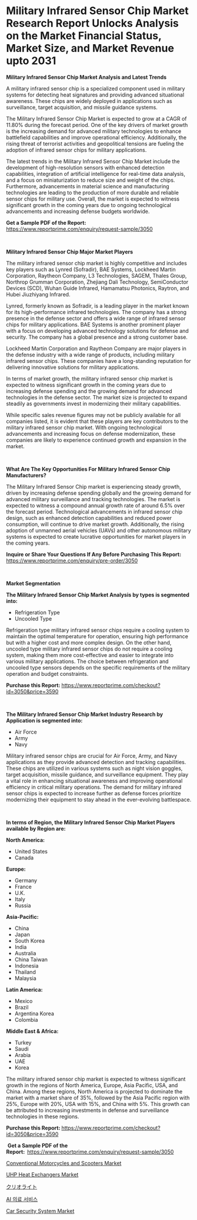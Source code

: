 <p><h1>Military Infrared Sensor Chip Market Research Report Unlocks Analysis on the Market Financial Status, Market Size, and Market Revenue upto 2031</h1></p><p><strong>Military Infrared Sensor Chip Market Analysis and Latest Trends</strong></p>
<p><p>A military infrared sensor chip is a specialized component used in military systems for detecting heat signatures and providing advanced situational awareness. These chips are widely deployed in applications such as surveillance, target acquisition, and missile guidance systems.</p><p>The Military Infrared Sensor Chip Market is expected to grow at a CAGR of 11.80% during the forecast period. One of the key drivers of market growth is the increasing demand for advanced military technologies to enhance battlefield capabilities and improve operational efficiency. Additionally, the rising threat of terrorist activities and geopolitical tensions are fueling the adoption of infrared sensor chips for military applications.</p><p>The latest trends in the Military Infrared Sensor Chip Market include the development of high-resolution sensors with enhanced detection capabilities, integration of artificial intelligence for real-time data analysis, and a focus on miniaturization to reduce size and weight of the chips. Furthermore, advancements in material science and manufacturing technologies are leading to the production of more durable and reliable sensor chips for military use. Overall, the market is expected to witness significant growth in the coming years due to ongoing technological advancements and increasing defense budgets worldwide.</p></p>
<p><strong>Get a Sample PDF of the Report:&nbsp;</strong> <a href="https://www.reportprime.com/enquiry/request-sample/3050">https://www.reportprime.com/enquiry/request-sample/3050</a></p>
<p>&nbsp;</p>
<p><strong>Military Infrared Sensor Chip Major Market Players</strong></p>
<p><p>The military infrared sensor chip market is highly competitive and includes key players such as Lynred (Sofradir), BAE Systems, Lockheed Martin Corporation, Raytheon Company, L3 Technologies, SAGEM, Thales Group, Northrop Grumman Corporation, Zhejiang Dali Technology, SemiConductor Devices (SCD), Wuhan Guide Infrared, Hamamatsu Photonics, Raytron, and Hubei Jiuzhiyang Infrared.</p><p>Lynred, formerly known as Sofradir, is a leading player in the market known for its high-performance infrared technologies. The company has a strong presence in the defense sector and offers a wide range of infrared sensor chips for military applications. BAE Systems is another prominent player with a focus on developing advanced technology solutions for defense and security. The company has a global presence and a strong customer base.</p><p>Lockheed Martin Corporation and Raytheon Company are major players in the defense industry with a wide range of products, including military infrared sensor chips. These companies have a long-standing reputation for delivering innovative solutions for military applications.</p><p>In terms of market growth, the military infrared sensor chip market is expected to witness significant growth in the coming years due to increasing defense spending and the growing demand for advanced technologies in the defense sector. The market size is projected to expand steadily as governments invest in modernizing their military capabilities.</p><p>While specific sales revenue figures may not be publicly available for all companies listed, it is evident that these players are key contributors to the military infrared sensor chip market. With ongoing technological advancements and increasing focus on defense modernization, these companies are likely to experience continued growth and expansion in the market.</p></p>
<p>&nbsp;</p>
<p><strong>What Are The Key Opportunities For Military Infrared Sensor Chip Manufacturers?</strong></p>
<p><p>The Military Infrared Sensor Chip market is experiencing steady growth, driven by increasing defense spending globally and the growing demand for advanced military surveillance and tracking technologies. The market is expected to witness a compound annual growth rate of around 6.5% over the forecast period. Technological advancements in infrared sensor chip design, such as enhanced detection capabilities and reduced power consumption, will continue to drive market growth. Additionally, the rising adoption of unmanned aerial vehicles (UAVs) and other autonomous military systems is expected to create lucrative opportunities for market players in the coming years.</p></p>
<p><strong>Inquire or Share Your Questions If Any Before Purchasing This Report:</strong> <a href="https://www.reportprime.com/enquiry/pre-order/3050">https://www.reportprime.com/enquiry/pre-order/3050</a></p>
<p>&nbsp;</p>
<p><strong>Market Segmentation</strong></p>
<p><strong>The Military Infrared Sensor Chip Market Analysis by types is segmented into:</strong></p>
<p><ul><li>Refrigeration Type</li><li>Uncooled Type</li></ul></p>
<p><p>Refrigeration type military infrared sensor chips require a cooling system to maintain the optimal temperature for operation, ensuring high performance but with a higher cost and more complex design. On the other hand, uncooled type military infrared sensor chips do not require a cooling system, making them more cost-effective and easier to integrate into various military applications. The choice between refrigeration and uncooled type sensors depends on the specific requirements of the military operation and budget constraints.</p></p>
<p><strong>Purchase this Report:&nbsp;</strong><a href="https://www.reportprime.com/checkout?id=3050&price=3590">https://www.reportprime.com/checkout?id=3050&price=3590</a></p>
<p>&nbsp;</p>
<p><strong>The Military Infrared Sensor Chip Market Industry Research by Application is segmented into:</strong></p>
<p><ul><li>Air Force</li><li>Army</li><li>Navy</li></ul></p>
<p><p>Military infrared sensor chips are crucial for Air Force, Army, and Navy applications as they provide advanced detection and tracking capabilities. These chips are utilized in various systems such as night vision goggles, target acquisition, missile guidance, and surveillance equipment. They play a vital role in enhancing situational awareness and improving operational efficiency in critical military operations. The demand for military infrared sensor chips is expected to increase further as defense forces prioritize modernizing their equipment to stay ahead in the ever-evolving battlespace.</p></p>
<p>&nbsp;</p>
<p><strong>In terms of Region, the Military Infrared Sensor Chip Market Players available by Region are:</strong></p>
<p>
    <p> <strong> North America: </strong>
        <ul>
            <li>United States</li>
            <li>Canada</li>
        </ul>
        </p> 
    <p> <strong> Europe: </strong>
        <ul>
            <li>Germany</li>
            <li>France</li>
            <li>U.K.</li>
            <li>Italy</li>
            <li>Russia</li>
        </ul>
        </p> 
    <p> <strong> Asia-Pacific: </strong>
        <ul>
            <li>China</li>
            <li>Japan</li>
            <li>South Korea</li>
            <li>India</li>
            <li>Australia</li>
            <li>China Taiwan</li>
            <li>Indonesia</li>
            <li>Thailand</li>
            <li>Malaysia</li>
        </ul>
        </p> 
    <p> <strong> Latin America: </strong>
        <ul>
            <li>Mexico</li>
            <li>Brazil</li>
            <li>Argentina Korea</li>
            <li>Colombia</li>
        </ul>
        </p> 
    <p> <strong> Middle East & Africa: </strong>
        <ul>
            <li>Turkey</li>
            <li>Saudi</li>
            <li>Arabia</li>
            <li>UAE</li>
            <li>Korea</li>
        </ul>
    </p>
    </p>
<p><p>The military infrared sensor chip market is expected to witness significant growth in the regions of North America, Europe, Asia Pacific, USA, and China. Among these regions, North America is projected to dominate the market with a market share of 35%, followed by the Asia Pacific region with 25%, Europe with 20%, USA with 15%, and China with 5%. This growth can be attributed to increasing investments in defense and surveillance technologies in these regions.</p></p>
<p><strong>Purchase this Report: </strong><a href="https://www.reportprime.com/checkout?id=3050&price=3590">https://www.reportprime.com/checkout?id=3050&price=3590</a></p>
<p>&nbsp;<strong>Get a Sample PDF of the Report:&nbsp;&nbsp;</strong><a href="https://www.reportprime.com/enquiry/request-sample/3050">https://www.reportprime.com/enquiry/request-sample/3050</a></p>
<p><strong></strong></p>
<p><p><a href="https://issuu.com/reportprime-2/docs/conventional-motorcycles-and-scooters-market-size-">Conventional Motorcycles and Scooters Market</a></p><p><a href="https://github.com/brenzgnarento/Market-Research-Report-List-1/blob/main/uhp-heat-exchangers-market.md">UHP Heat Exchangers Market</a></p><p><a href="https://github.com/hilmi-2a/Market-Research-Report-List-1/blob/main/305909712948.md">クリオライト</a></p><p><a href="https://github.com/nuekbpymrrz5/Market-Research-Report-List-1/blob/main/131272911955.md">AI 의료 서비스</a></p><p><a href="https://issuu.com/reportprime-2/docs/car-security-system-market-size-2030.pptx">Car Security System Market</a></p></p>